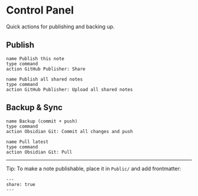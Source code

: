 # Control Panel

Quick actions for publishing and backing up.

## Publish

```button
name Publish this note
type command
action GitHub Publisher: Share
```

```button
name Publish all shared notes
type command
action GitHub Publisher: Upload all shared notes
```

## Backup & Sync

```button
name Backup (commit + push)
type command
action Obsidian Git: Commit all changes and push
```

```button
name Pull latest
type command
action Obsidian Git: Pull
```

---

Tip: To make a note publishable, place it in `Public/` and add frontmatter:

```
---
share: true
---
```


